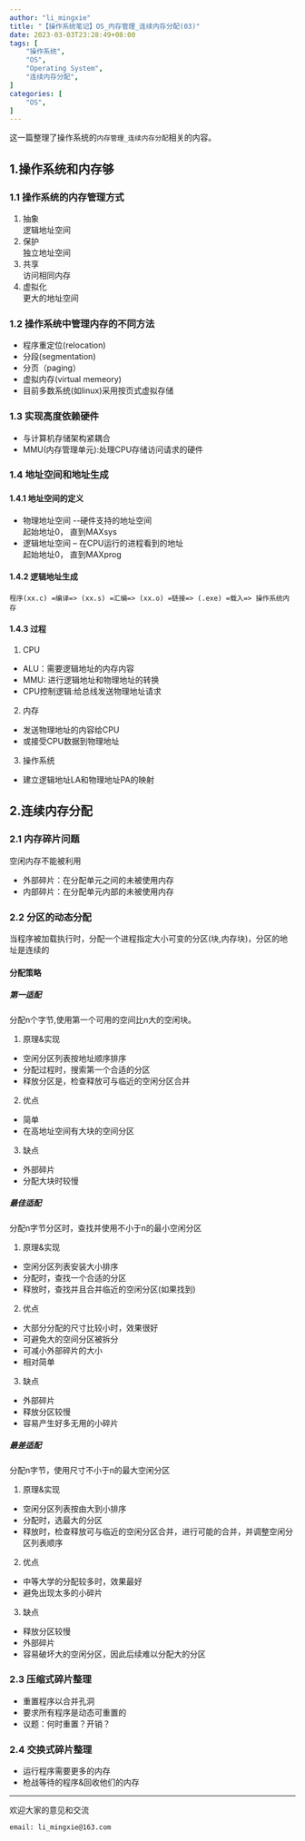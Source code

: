 ```yaml
---
author: "li_mingxie"
title: "【操作系统笔记】OS_内存管理_连续内存分配(03)"
date: 2023-03-03T23:28:49+08:00
tags: [
    "操作系统",
    "OS",
    "Operating System",
    "连续内存分配",
]
categories: [
    "OS",
]
---
```


这一篇整理了操作系统的`内存管理_连续内存分配`相关的内容。  <!--more-->  

## 1.操作系统和内存够

### 1.1 操作系统的内存管理方式

1. 抽象  
    逻辑地址空间
2. 保护  
    独立地址空间
3. 共享  
    访问相同内存
4. 虚拟化  
    更大的地址空间

### 1.2 操作系统中管理内存的不同方法

* 程序重定位(relocation)
* 分段(segmentation)
* 分页（paging）
* 虚拟内存(virtual memeory)
* 目前多数系统(如linux)采用按页式虚拟存储

### 1.3 实现高度依赖硬件

* 与计算机存储架构紧耦合
* MMU(内存管理单元):处理CPU存储访问请求的硬件

### 1.4 地址空间和地址生成

#### 1.4.1 地址空间的定义

* 物理地址空间 --硬件支持的地址空间  
    起始地址0， 直到MAXsys
* 逻辑地址空间 – 在CPU运行的进程看到的地址  
    起始地址0， 直到MAXprog

#### 1.4.2 逻辑地址生成

```
程序(xx.c) =编译=> (xx.s) =汇编=> (xx.o) =链接=> (.exe) =载入=> 操作系统内存
```

#### 1.4.3 过程

1. CPU  

* ALU：需要逻辑地址的内存内容  
* MMU: 进行逻辑地址和物理地址的转换  
* CPU控制逻辑:给总线发送物理地址请求  

2. 内存

* 发送物理地址的内容给CPU  
* 或接受CPU数据到物理地址  

3. 操作系统

* 建立逻辑地址LA和物理地址PA的映射  

## 2.连续内存分配

### 2.1 内存碎片问题

空闲内存不能被利用

* 外部碎片：在分配单元之间的未被使用内存
* 内部碎片：在分配单元内部的未被使用内存

### 2.2 分区的动态分配

当程序被加载执行时，分配一个进程指定大小可变的分区(块,内存块)，分区的地址是连续的

#### 分配策略

##### 第一适配

分配n个字节,使用第一个可用的空间比n大的空闲块。

1. 原理&实现

* 空闲分区列表按地址顺序排序
* 分配过程时，搜索第一个合适的分区
* 释放分区是，检查释放可与临近的空闲分区合并

2. 优点

* 简单
* 在高地址空间有大块的空间分区

3. 缺点

* 外部碎片
* 分配大块时较慢

##### 最佳适配

分配n字节分区时，查找并使用不小于n的最小空闲分区

1. 原理&实现

* 空闲分区列表安装大小排序
* 分配时，查找一个合适的分区
* 释放时，查找并且合并临近的空闲分区(如果找到)

2. 优点

* 大部分分配的尺寸比较小时，效果很好
* 可避免大的空间分区被拆分
* 可减小外部碎片的大小
* 相对简单

3. 缺点

* 外部碎片
* 释放分区较慢
* 容易产生好多无用的小碎片

##### 最差适配

分配n字节，使用尺寸不小于n的最大空闲分区

1. 原理&实现

* 空闲分区列表按由大到小排序
* 分配时，选最大的分区
* 释放时，检查释放可与临近的空闲分区合并，进行可能的合并，并调整空闲分区列表顺序

2. 优点

* 中等大学的分配较多时，效果最好
* 避免出现太多的小碎片

3. 缺点

* 释放分区较慢
* 外部碎片
* 容易破坏大的空闲分区，因此后续难以分配大的分区

### 2.3 压缩式碎片整理

* 重置程序以合并孔洞
* 要求所有程序是动态可重置的
* 议题：何时重置？开销？

### 2.4 交换式碎片整理

* 运行程序需要更多的内存
* 枪战等待的程序&回收他们的内存

----------------------------------------------

欢迎大家的意见和交流

`email: li_mingxie@163.com`
